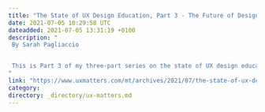 ```yaml
---
title: "The State of UX Design Education, Part 3 - The Future of Design Education"
date: 2021-07-05 10:29:58 UTC
dateadded: 2021-07-05 13:31:19 +0100
description: "
 By Sarah Pagliaccio 


 This is Part 3 of my three-part series on the state of UX design education. In Part 1, I discussed the role of undergraduate education in User Experience, looking at arts and sciences programs versus design programs. In Part 2, I reviewed graduate degree and certificate programs. Now, in Part 3, I’ll look at the future of User Experience. Based on self-reported data from UX professionals and industry trends, I’ll consider what hard and soft skills will be most in demand. I’ll also provide my professional take on where User Experience could and should grow, both in the near term and the future. Read More 
"
link: "https://www.uxmatters.com/mt/archives/2021/07/the-state-of-ux-design-education-part-3-the-future-of-design-education.php"
category:
directory: _directory/ux-matters.md
---
```

